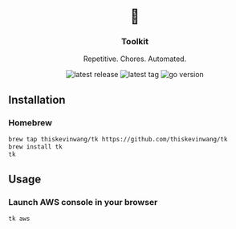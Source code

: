 <p align="center">
  <h1 align="center">🧰</h1>
  <h3 align="center">Toolkit</h3>
  <p align="center">Repetitive. Chores. Automated.</p>
</p>
<p align="center">
  <img alt="latest release" src="https://img.shields.io/github/v/release/thiskevinwang/tk"/>
  <img alt="latest tag" src="https://img.shields.io/github/v/tag/thiskevinwang/tk"/>
  <img alt="go version" src="https://img.shields.io/github/go-mod/go-version/thiskevinwang/tk"/>
</p>

## Installation

### Homebrew

```sh
brew tap thiskevinwang/tk https://github.com/thiskevinwang/tk
brew install tk
tk
```

## Usage

### Launch AWS console in your browser

```
tk aws
```
